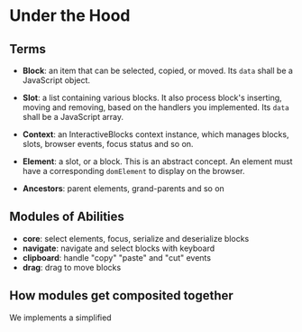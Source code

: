 # Under the Hood

## Terms

- **Block**: an item that can be selected, copied, or moved. Its `data` shall be a JavaScript object.

- **Slot**: a list containing various blocks. It also process block's inserting, moving and removing, based on the handlers you implemented. Its `data` shall be a JavaScript array.

- **Context**: an InteractiveBlocks context instance, which manages blocks, slots, browser events, focus status and so on.

- **Element**: a slot, or a block. This is an abstract concept. An element must have a corresponding `domElement` to display on the browser.

- **Ancestors**: parent elements, grand-parents and so on

## Modules of Abilities

- **core**: select elements, focus, serialize and deserialize blocks
- **navigate**: navigate and select blocks with keyboard
- **clipboard**: handle "copy" "paste" and "cut" events
- **drag**: drag to move blocks

## How modules get composited together

We implements a simplified
